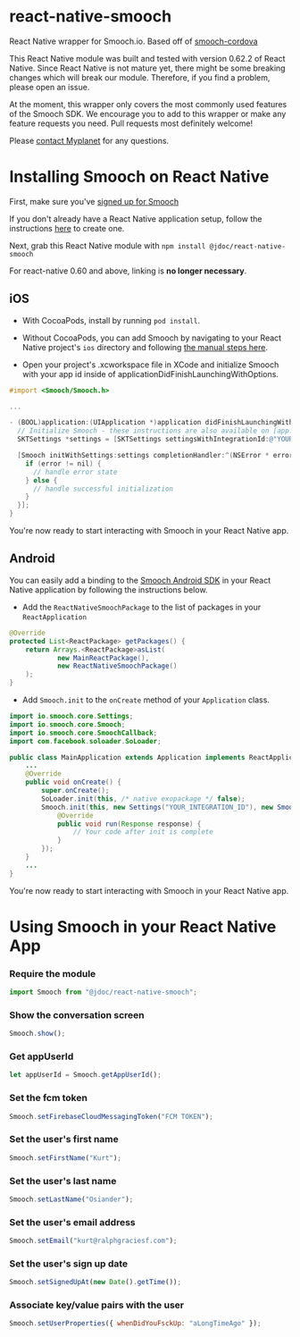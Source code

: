 # react-native-smooch

React Native wrapper for Smooch.io. Based off of [smooch-cordova](https://github.com/smooch/smooch-cordova)

This React Native module was built and tested with version 0.62.2 of React Native. Since React Native is not mature yet, there might be some breaking changes which will break our module. Therefore, if you find a problem, please open an issue.

At the moment, this wrapper only covers the most commonly used features of the Smooch SDK. We encourage you to add to this wrapper or make any feature requests you need. Pull requests most definitely welcome!

Please [contact Myplanet](mailto:jorge.s@myplanet.com) for any questions.

# Installing Smooch on React Native

First, make sure you've [signed up for Smooch](https://app.smooch.io/signup)

If you don't already have a React Native application setup, follow the instructions [here](https://facebook.github.io/react-native/docs/getting-started.html) to create one.

Next, grab this React Native module with `npm install @jdoc/react-native-smooch`

For react-native 0.60 and above, linking is **no longer necessary**.

## iOS

- With CocoaPods, install by running `pod install`.

- Without CocoaPods, you can add Smooch by navigating to your React Native project's `ios` directory and following [the manual steps here](http://docs.smooch.io/ios/#adding-smooch-to-your-app).

- Open your project's .xcworkspace file in XCode and initialize Smooch with your app id inside of applicationDidFinishLaunchingWithOptions.

```objective-c
#import <Smooch/Smooch.h>

...

- (BOOL)application:(UIApplication *)application didFinishLaunchingWithOptions:(NSDictionary *)launchOptions {
  // Initialize Smooch - these instructions are also available on [app.smooch.io](https://app.smooch.io)
  SKTSettings *settings = [SKTSettings settingsWithIntegrationId:@"YOUR_INTEGRATION_ID"];

  [Smooch initWithSettings:settings completionHandler:^(NSError * error, NSDictionary * userInfo) {
    if (error != nil) {
      // handle error state
    } else {
      // handle successful initialization
    }
  }];
}
```

You're now ready to start interacting with Smooch in your React Native app.

## Android

You can easily add a binding to the [Smooch Android SDK](https://github.com/smooch/smooch-android) in your React Native application by following the instructions below.

- Add the `ReactNativeSmoochPackage` to the list of packages in your `ReactApplication`

```java
@Override
protected List<ReactPackage> getPackages() {
    return Arrays.<ReactPackage>asList(
            new MainReactPackage(),
            new ReactNativeSmoochPackage()
    );
}
```

- Add `Smooch.init` to the `onCreate` method of your `Application` class.

```java
import io.smooch.core.Settings;
import io.smooch.core.Smooch;
import io.smooch.core.SmoochCallback;
import com.facebook.soloader.SoLoader;

public class MainApplication extends Application implements ReactApplication {
    ...
    @Override
    public void onCreate() {
        super.onCreate();
        SoLoader.init(this, /* native exopackage */ false);
        Smooch.init(this, new Settings("YOUR_INTEGRATION_ID"), new SmoochCallback() {
            @Override
            public void run(Response response) {
                // Your code after init is complete
            }
        });
    }
    ...
}
```

You're now ready to start interacting with Smooch in your React Native app.

# Using Smooch in your React Native App

### Require the module

```javascript
import Smooch from "@jdoc/react-native-smooch";
```

### Show the conversation screen

```javascript
Smooch.show();
```

### Get appUserId

```javascript
let appUserId = Smooch.getAppUserId();
```

### Set the fcm token

```javascript
Smooch.setFirebaseCloudMessagingToken("FCM TOKEN");
```

### Set the user's first name

```javascript
Smooch.setFirstName("Kurt");
```

### Set the user's last name

```javascript
Smooch.setLastName("Osiander");
```

### Set the user's email address

```javascript
Smooch.setEmail("kurt@ralphgraciesf.com");
```

### Set the user's sign up date

```javascript
Smooch.setSignedUpAt(new Date().getTime());
```

### Associate key/value pairs with the user

```javascript
Smooch.setUserProperties({ whenDidYouFsckUp: "aLongTimeAgo" });
```
